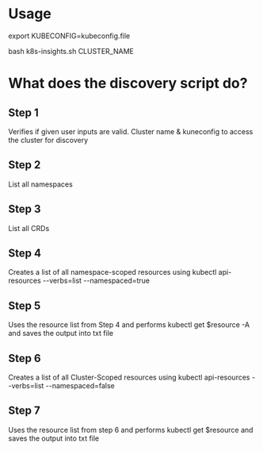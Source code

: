 # Usage

export KUBECONFIG=kubeconfig.file

bash k8s-insights.sh CLUSTER_NAME

# What does the discovery script do? 

## Step 1 

Verifies if given user inputs are valid. Cluster name & kuneconfig to access the cluster for discovery

## Step 2 

List all namespaces

## Step 3 

List all CRDs

## Step 4

Creates a list of all namespace-scoped resources using kubectl api-resources --verbs=list --namespaced=true

## Step 5

Uses the resource list from Step 4 and performs kubectl get $resource -A and saves the output into txt file

## Step 6

Creates a list of all Cluster-Scoped resources using kubectl api-resources --verbs=list --namespaced=false

## Step 7

Uses the resource list from step 6 and performs kubectl get $resource  and saves the output into txt file
